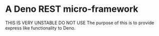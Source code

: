 # A Deno REST micro-framework

THIS IS VERY UNSTABLE DO NOT USE
The purpose of this is to provide express like functionality to Deno.
